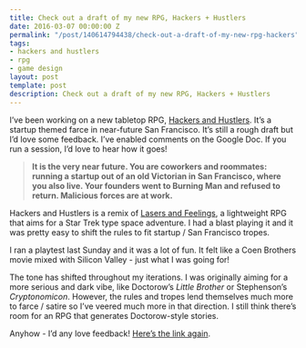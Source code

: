 ```yaml
---
title: Check out a draft of my new RPG, Hackers + Hustlers
date: 2016-03-07 00:00:00 Z
permalink: "/post/140614794438/check-out-a-draft-of-my-new-rpg-hackers"
tags:
- hackers and hustlers
- rpg
- game design
layout: post
template: post
description: Check out a draft of my new RPG, Hackers + Hustlers
---
```


<p>I’ve been working on a new tabletop RPG, <a href="https://docs.google.com/document/d/1AizW3DBq47rKsdw7FuUReVJbmCnk5ELLG8KNb7wt6Lw/edit?usp=sharing">Hackers and Hustlers</a>. It’s a startup themed farce in near-future San Francisco. It’s still a rough draft but I’d love some feedback. I’ve enabled comments on the Google Doc. If you run a session, I’d love to hear how it goes!</p><blockquote><p><b>It is the very near future. You are coworkers and roommates: running a startup out of an old Victorian in San Francisco, where you also live. Your founders went to Burning Man and refused to return. Malicious forces are at work.</b><br></p></blockquote><p>Hackers and Hustlers is a remix of <a href="http://onesevendesign.com/lasers_and_feelings_rpg.pdf">Lasers and Feelings</a>, a lightweight RPG that aims for a Star Trek type space adventure. I had a blast playing it and it was pretty easy to shift the rules to fit startup / San Francisco tropes.</p><p>I ran a playtest last Sunday and it was a lot of fun. It felt like a Coen Brothers movie mixed with Silicon Valley - just what I was going for!</p><p>The tone has shifted throughout my iterations. I was originally aiming for a more serious and dark vibe, like Doctorow’s <i>Little Brother</i>&nbsp;or Stephenson’s <i>Cryptonomicon</i>. However, the rules and tropes lend themselves much more to farce / satire so I’ve veered much more in that direction. I still think there’s room for an RPG that generates Doctorow-style stories.</p><p>Anyhow - I’d any love feedback! <a href="https://docs.google.com/document/d/1AizW3DBq47rKsdw7FuUReVJbmCnk5ELLG8KNb7wt6Lw/edit?usp=sharing">Here’s the link again</a>.</p>